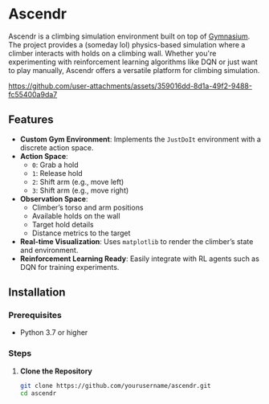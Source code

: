 # Ascendr

Ascendr is a climbing simulation environment built on top of [Gymnasium](https://gymnasium.farama.org/). The project provides a (someday lol) physics-based simulation where a climber interacts with holds on a climbing wall. Whether you're experimenting with reinforcement learning algorithms like DQN or just want to play manually, Ascendr offers a versatile platform for climbing simulation.


https://github.com/user-attachments/assets/359016dd-8d1a-49f2-9488-fc55400a9da7


## Features

- **Custom Gym Environment**: Implements the `JustDoIt` environment with a discrete action space.
- **Action Space**:
  - `0`: Grab a hold
  - `1`: Release hold
  - `2`: Shift arm (e.g., move left)
  - `3`: Shift arm (e.g., move right)
- **Observation Space**:
  - Climber’s torso and arm positions
  - Available holds on the wall
  - Target hold details
  - Distance metrics to the target
- **Real-time Visualization**: Uses `matplotlib` to render the climber’s state and environment.
- **Reinforcement Learning Ready**: Easily integrate with RL agents such as DQN for training experiments.

## Installation

### Prerequisites

- Python 3.7 or higher

### Steps

1. **Clone the Repository**
   ```bash
   git clone https://github.com/yourusername/ascendr.git
   cd ascendr
   ```
